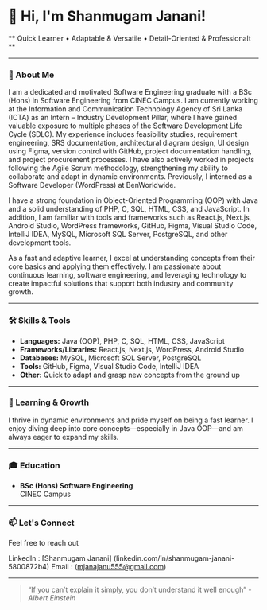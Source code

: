 # 👋 Hi, I'm Shanmugam Janani!

** Quick Learner     • Adaptable & Versatile     • Detail-Oriented & Professionalt **

---

### 💼 About Me

I am a dedicated and motivated Software Engineering graduate with a BSc (Hons) in Software Engineering from CINEC Campus. I am currently working at the Information and Communication Technology Agency of Sri Lanka (ICTA) as an Intern – Industry Development Pillar, where I have gained valuable exposure to multiple phases of the Software Development Life Cycle (SDLC). My experience includes feasibility studies, requirement engineering, SRS documentation, architectural diagram design, UI design using Figma, version control with GitHub, project documentation handling, and project procurement processes. I have also actively worked in projects following the Agile Scrum methodology, strengthening my ability to collaborate and adapt in dynamic environments. Previously, I interned as a Software Developer (WordPress) at BenWorldwide.

I have a strong foundation in Object-Oriented Programming (OOP) with Java and a solid understanding of PHP, C, SQL, HTML, CSS, and JavaScript. In addition, I am familiar with tools and frameworks such as React.js, Next.js, Android Studio, WordPress frameworks, GitHub, Figma, Visual Studio Code, IntelliJ IDEA, MySQL, Microsoft SQL Server, PostgreSQL, and other development tools.

As a fast and adaptive learner, I excel at understanding concepts from their core basics and applying them effectively. I am passionate about continuous learning, software engineering, and leveraging technology to create impactful solutions that support both industry and community growth.

---

### 🛠️ Skills & Tools

- **Languages:** Java (OOP), PHP, C, SQL, HTML, CSS, JavaScript
- **Frameworks/Libraries:** React.js, Next.js, WordPress, Android Studio
- **Databases:** MySQL, Microsoft SQL Server, PostgreSQL
- **Tools:** GitHub, Figma, Visual Studio Code, IntelliJ IDEA
- **Other:** Quick to adapt and grasp new concepts from the ground up

---

### 🚀 Learning & Growth

I thrive in dynamic environments and pride myself on being a fast learner. I enjoy diving deep into core concepts—especially in Java OOP—and am always eager to expand my skills.

---

### 🎓 Education

- **BSc (Hons) Software Engineering**  
  CINEC Campus

---

### 📫 Let's Connect

Feel free to reach out

LinkedIn : [Shanmugam Janani] (linkedin.com/in/shanmugam-janani-5800872b4)
Email : (mjanajanu555@gmail.com)

---

> “If you can’t explain it simply, you don’t understand it well enough”
>   *-Albert Einstein*
